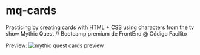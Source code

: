 # mq-cards
Practicing by creating cards with HTML + CSS using characters from the tv show Mythic Quest // Bootcamp premium de FrontEnd @ Código Facilito


Preview:
![mythic quest cards preview](https://github.com/user-attachments/assets/2721f1fc-0799-47a4-a52d-2a0bea91b481)
